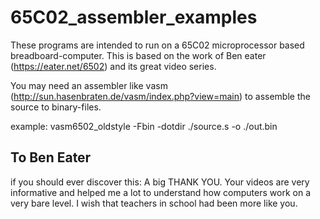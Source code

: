 # 65C02_assembler_examples
These programs are intended to run on a 65C02 microprocessor based breadboard-computer.
This is based on the work of Ben eater (https://eater.net/6502) and its great video series.

You may need an assembler like vasm (http://sun.hasenbraten.de/vasm/index.php?view=main) to assemble the source to binary-files.

example: vasm6502_oldstyle -Fbin -dotdir ./source.s -o ./out.bin


## To Ben Eater
if you should ever discover this:
A big THANK YOU. Your videos are very informative and helped me a lot to understand how computers work on a very bare level.
I wish that teachers in school had been more like you.
